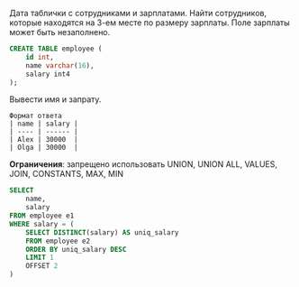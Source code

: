 Дата таблички с сотрудниками и зарплатами. Найти сотрудников, которые находятся на 3-ем месте по размеру зарплаты. Поле зарплаты может быть незаполнено.

```sql
CREATE TABLE employee (
	id int,
	name varchar(16),
	salary int4
);
```

Вывести имя и запрату.

```
Формат ответа
| name | salary |
| ---- | ------ |
| Alex | 30000  |
| Olga | 30000  |
```

**Ограничения**: запрещено использовать UNION, UNION ALL, VALUES, JOIN, CONSTANTS, MAX, MIN

```sql
SELECT
    name,
    salary
FROM employee e1
WHERE salary = (
    SELECT DISTINCT(salary) AS uniq_salary
    FROM employee e2
    ORDER BY uniq_salary DESC
    LIMIT 1
    OFFSET 2
)
```